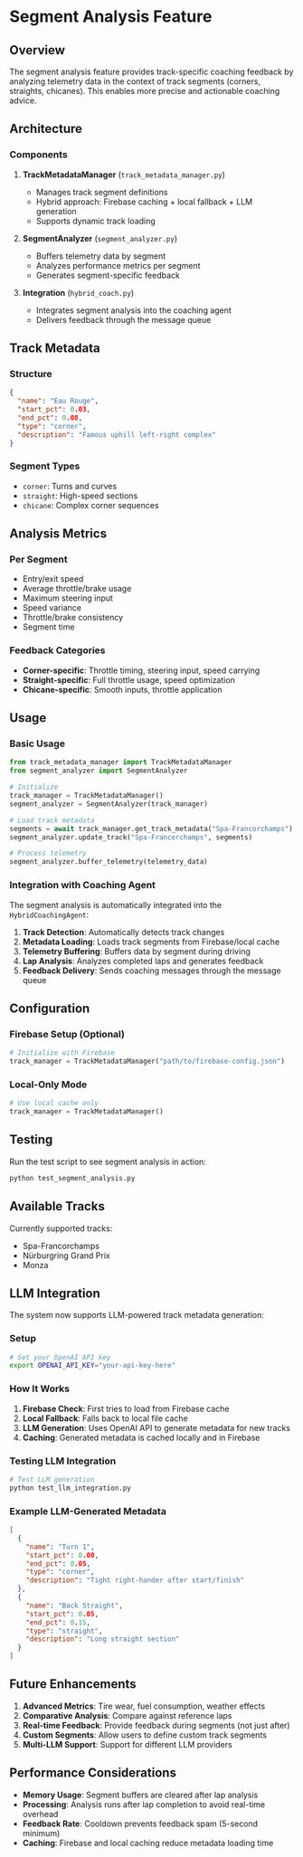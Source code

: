 # Segment Analysis Feature

## Overview

The segment analysis feature provides track-specific coaching feedback by analyzing telemetry data in the context of track segments (corners, straights, chicanes). This enables more precise and actionable coaching advice.

## Architecture

### Components

1. **TrackMetadataManager** (`track_metadata_manager.py`)
   - Manages track segment definitions
   - Hybrid approach: Firebase caching + local fallback + LLM generation
   - Supports dynamic track loading

2. **SegmentAnalyzer** (`segment_analyzer.py`)
   - Buffers telemetry data by segment
   - Analyzes performance metrics per segment
   - Generates segment-specific feedback

3. **Integration** (`hybrid_coach.py`)
   - Integrates segment analysis into the coaching agent
   - Delivers feedback through the message queue

## Track Metadata

### Structure
```json
{
  "name": "Eau Rouge",
  "start_pct": 0.03,
  "end_pct": 0.08,
  "type": "corner",
  "description": "Famous uphill left-right complex"
}
```

### Segment Types
- `corner`: Turns and curves
- `straight`: High-speed sections
- `chicane`: Complex corner sequences

## Analysis Metrics

### Per Segment
- Entry/exit speed
- Average throttle/brake usage
- Maximum steering input
- Speed variance
- Throttle/brake consistency
- Segment time

### Feedback Categories
- **Corner-specific**: Throttle timing, steering input, speed carrying
- **Straight-specific**: Full throttle usage, speed optimization
- **Chicane-specific**: Smooth inputs, throttle application

## Usage

### Basic Usage
```python
from track_metadata_manager import TrackMetadataManager
from segment_analyzer import SegmentAnalyzer

# Initialize
track_manager = TrackMetadataManager()
segment_analyzer = SegmentAnalyzer(track_manager)

# Load track metadata
segments = await track_manager.get_track_metadata("Spa-Francorchamps")
segment_analyzer.update_track("Spa-Francorchamps", segments)

# Process telemetry
segment_analyzer.buffer_telemetry(telemetry_data)
```

### Integration with Coaching Agent
The segment analysis is automatically integrated into the `HybridCoachingAgent`:

1. **Track Detection**: Automatically detects track changes
2. **Metadata Loading**: Loads track segments from Firebase/local cache
3. **Telemetry Buffering**: Buffers data by segment during driving
4. **Lap Analysis**: Analyzes completed laps and generates feedback
5. **Feedback Delivery**: Sends coaching messages through the message queue

## Configuration

### Firebase Setup (Optional)
```python
# Initialize with Firebase
track_manager = TrackMetadataManager("path/to/firebase-config.json")
```

### Local-Only Mode
```python
# Use local cache only
track_manager = TrackMetadataManager()
```

## Testing

Run the test script to see segment analysis in action:
```bash
python test_segment_analysis.py
```

## Available Tracks

Currently supported tracks:
- Spa-Francorchamps
- Nürburgring Grand Prix
- Monza

## LLM Integration

The system now supports LLM-powered track metadata generation:

### Setup
```bash
# Set your OpenAI API key
export OPENAI_API_KEY="your-api-key-here"
```

### How It Works
1. **Firebase Check**: First tries to load from Firebase cache
2. **Local Fallback**: Falls back to local file cache
3. **LLM Generation**: Uses OpenAI API to generate metadata for new tracks
4. **Caching**: Generated metadata is cached locally and in Firebase

### Testing LLM Integration
```bash
# Test LLM generation
python test_llm_integration.py
```

### Example LLM-Generated Metadata
```json
[
  {
    "name": "Turn 1",
    "start_pct": 0.00,
    "end_pct": 0.05,
    "type": "corner",
    "description": "Tight right-hander after start/finish"
  },
  {
    "name": "Back Straight",
    "start_pct": 0.05,
    "end_pct": 0.15,
    "type": "straight",
    "description": "Long straight section"
  }
]
```

## Future Enhancements

1. **Advanced Metrics**: Tire wear, fuel consumption, weather effects
2. **Comparative Analysis**: Compare against reference laps
3. **Real-time Feedback**: Provide feedback during segments (not just after)
4. **Custom Segments**: Allow users to define custom track segments
5. **Multi-LLM Support**: Support for different LLM providers

## Performance Considerations

- **Memory Usage**: Segment buffers are cleared after lap analysis
- **Processing**: Analysis runs after lap completion to avoid real-time overhead
- **Feedback Rate**: Cooldown prevents feedback spam (5-second minimum)
- **Caching**: Firebase and local caching reduce metadata loading time 